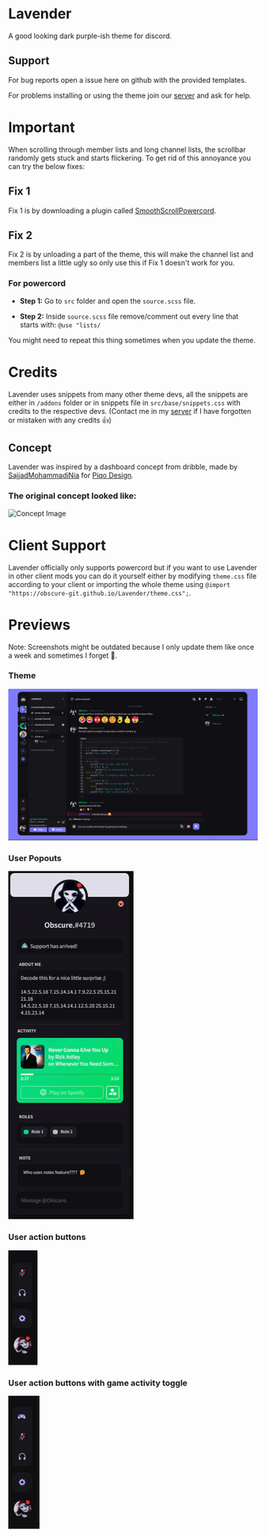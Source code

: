 # Lavender

A good looking dark purple-ish theme for discord.

## Support

For bug reports open a issue here on github with the provided templates.

For problems installing or using the theme join our [server](discord.gg/B9TK7nqRE4) and ask for help.

# Important

When scrolling through member lists and long channel lists, the scrollbar randomly gets stuck and starts flickering. To get rid of this annoyance you can try the below fixes:

## Fix 1

Fix 1 is by downloading a plugin called [SmoothScrollPowercord](https://github.com/LynithDev/SmoothScrollPowerCord).

## Fix 2

Fix 2 is by unloading a part of the theme, this will make the channel list and members list a little ugly so only use this if Fix 1 doesn't work for you.

### For powercord

- **Step 1:** Go to `src` folder and open the `source.scss` file.

- **Step 2:** Inside `source.scss` file remove/comment out every line that starts with: `@use "lists/`

You might need to repeat this thing sometimes when you update the theme.

# Credits

Lavender uses snippets from many other theme devs, all the snippets are either in `/addons` folder or in snippets file in `src/base/snippets.css` with credits to the respective devs. (Contact me in my [server](discord.gg/B9TK7nqRE4) if I have forgotten or mistaken with any credits 👍)

## Concept

Lavender was inspired by a dashboard concept from dribble, made by [SajjadMohammadiNia](https://dribbble.com/SajjadMohammadiNia) for [Piqo Design](https://dribbble.com/Piqodesign).

### The original concept looked like: 
<img src="https://cdn.dribbble.com/users/1787150/screenshots/15137908/media/cf05e3a31b0c9f17336349e08d223815.png?compress=1&resize=1200x900&vertical=top" alt="Concept Image">

# Client Support

Lavender officially only supports powercord but if you want to use Lavender in other client mods you can do it yourself either by modifying `theme.css` file according to your client or importing the whole theme using `@import "https://obscure-git.github.io/Lavender/theme.css";`.

# Previews

Note: Screenshots might be outdated because I only update them like once a week and sometimes I forget 😬.

### Theme
<img src="./screenshots/1.png" alt="screenshot1">

### User Popouts
<img src="./screenshots/2.png" alt="user-popout">

### User action buttons
<img src="./screenshots/3.png" alt="user-action-buttons">

### User action buttons with game activity toggle
<img src="./screenshots/3-gat.png" alt="user-action-buttons-with-game-activity-toggle-button">